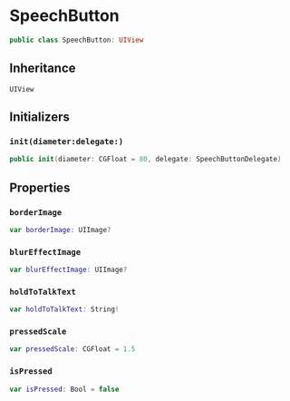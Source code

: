 # SpeechButton

``` swift
public class SpeechButton: UIView
```

## Inheritance

`UIView`

## Initializers

### `init(diameter:delegate:)`

``` swift
public init(diameter: CGFloat = 80, delegate: SpeechButtonDelegate)
```

## Properties

### `borderImage`

``` swift
var borderImage: UIImage?
```

### `blurEffectImage`

``` swift
var blurEffectImage: UIImage?
```

### `holdToTalkText`

``` swift
var holdToTalkText: String!
```

### `pressedScale`

``` swift
var pressedScale: CGFloat = 1.5
```

### `isPressed`

``` swift
var isPressed: Bool = false
```
